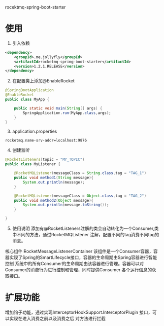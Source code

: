 rocektmq-spring-boot-starter

# 使用
1. 引入依赖
```xml
<dependency>
    <groupId>.me.jollyfly</groupId>
    <artifactId>rocketmq-spring-boot-starter</artifactId>
    <version>1.2.1.RELEASE</version>
</dependency>
```
2. 在配置类上添加@EnableRocket
```java
@SpringBootApplication
@EnableRocket
public class MyApp {

    public static void main(String[] args) {
        SpringApplication.run(MyApp.class,args);
    }
}
```
3. application.properties
```
rocketmq.name-srv-addr=localhost:9876
```

4. 创建监听
```java
@RocketListeners(topic = "MY_TOPIC")
public class MyListener {

    @RocketMQListener(messageClass = String.class,tag = "TAG_1")
    public void method1(String message){
        System.out.println(message);
    }

    @RocketMQListener(messageClass = Object.class,tag = "TAG_2")
    public void method2(Object message){
        System.out.println(message.toString());
    }

}
```

5. 使用说明
添加有@RocketListeners注解的类会自动转化为一个Consumer,类中不同的方法，通过RocketMQListener
注解，配置不同的tag消费不同tag的消息。


核心组件  RocketMessageListenerContainer
该组件是一个Consumer容器，容器实现了Spring的SmartLifecycle接口，容器的生命周期由Spring容器进行智能控制
系统中的所有Consumer的生命周期由该容器进行管理。容器可以对Consumer的消费行为进行控制和管理，同时提供Consumer
各个运行信息的获取接口。


# 扩展功能
增加钩子功能，通过实现InterceptorHookSupport.InterceptorPlugin 接口，可以实现在进入消费之前以及消费之后
   对方法进行拦截
   
